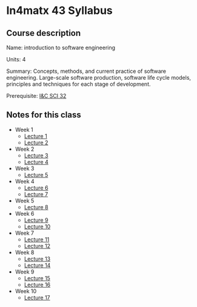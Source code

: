 # In4matx 43 Syllabus

## Course description

Name: introduction to software engineering

Units: 4

Summary: Concepts, methods, and current practice of software engineering. Large-scale software production, software life cycle models, principles and techniques for each stage of development.

Prerequisite: [I&C SCI 32](../../winter-2020/ics-32/syllabus.md)

## Notes for this class

- Week 1
    - [Lecture 1](./week1/lecture-1.md)
    - [Lecture 2](./week1/lecture-2.md)
- Week 2
    - [Lecture 3](./week2/lecture-3.md)
    - [Lecture 4](./week2/lecture-4.md)
- Week 3
    - [Lecture 5](./week3/lecture-5.md)
- Week 4
    - [Lecture 6](./week4/lecture-6.md)
    - [Lecture 7](./week4/lecture-7.md)
- Week 5
    - [Lecture 8](./week5/lecture-8.md)
- Week 6
    - [Lecture 9](./week6/lecture-9.md)
    - [Lecture 10](./week6/lecture-10.md)
- Week 7
    - [Lecture 11](./week7/lecture-11.md)
    - [Lecture 12](./week7/lecture-12.md)
- Week 8
    - [Lecture 13](./week8/lecture-13.md)
    - [Lecture 14](./week8/lecture-14.md)
- Week 9
    - [Lecture 15](./week9/lecture-15.md)
    - [Lecture 16](./week9/lecture-16.md)
- Week 10
    - [Lecture 17](./week10/lecture-17.md)